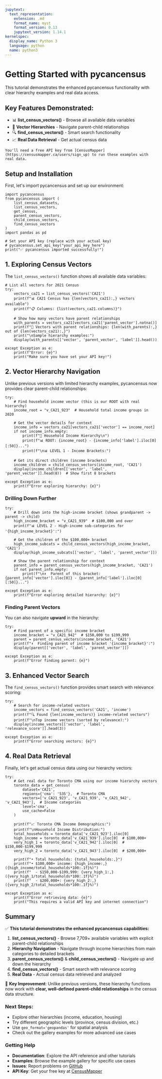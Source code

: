 ```yaml
---
jupytext:
  text_representation:
    extension: .md
    format_name: myst
    format_version: 0.13
    jupytext_version: 1.14.1
kernelspec:
  display_name: Python 3
  language: python
  name: python3
---
```


# Getting Started with pycancensus

This tutorial demonstrates the enhanced pycancensus functionality with clear hierarchy examples and real data access.

## Key Features Demonstrated:
- 📊 **list_census_vectors()** - Browse all available data variables
- 🌳 **Vector Hierarchies** - Navigate parent-child relationships
- 🔍 **find_census_vectors()** - Smart search functionality
- 📈 **Real Data Retrieval** - Get actual census data

```{note}
You'll need a free API key from [CensusMapper](https://censusmapper.ca/users/sign_up) to run these examples with real data.
```

## Setup and Installation

First, let's import pycancensus and set up our environment:

```{code-cell} python
import pycancensus
from pycancensus import (
    list_census_datasets, 
    list_census_vectors, 
    get_census,
    parent_census_vectors,
    child_census_vectors,
    find_census_vectors
)
import pandas as pd

# Set your API key (replace with your actual key)
# pycancensus.set_api_key("your_api_key_here")
print("✅ pycancensus imported successfully!")
```

## 1. Exploring Census Vectors

The `list_census_vectors()` function shows all available data variables:

```{code-cell} python
# List all vectors for 2021 Census
try:
    vectors_ca21 = list_census_vectors('CA21')
    print(f"📊 CA21 Census has {len(vectors_ca21):,} vectors available")
    print(f"📋 Columns: {list(vectors_ca21.columns)}")
    
    # Show how many vectors have parent relationships
    with_parents = vectors_ca21[vectors_ca21['parent_vector'].notna()]
    print(f"🔗 Vectors with parent relationships: {len(with_parents):,} out of {len(vectors_ca21):,}")
    print("\nSample hierarchy examples:")
    display(with_parents[['vector', 'parent_vector', 'label']].head())
    
except Exception as e:
    print(f"Error: {e}")
    print("Make sure you have set your API key!")
```

## 2. Vector Hierarchy Navigation

Unlike previous versions with limited hierarchy examples, pycancensus now provides clear parent-child relationships:

```{code-cell} python
try:
    # Find household income vector (this is our ROOT with real hierarchy)
    income_root = "v_CA21_923"  # Household total income groups in 2020
    
    # Get the vector details for context
    income_info = vectors_ca21[vectors_ca21['vector'] == income_root]
    if not income_info.empty:
        print(f"🌳 Household Income Hierarchy\n")
        print(f"📊 ROOT: {income_root} - {income_info['label'].iloc[0][:50]}...")
        print(f"\n📊 LEVEL 1 - Income Brackets:")
    
    # Get its direct children (income brackets)
    income_children = child_census_vectors(income_root, 'CA21')
    display(income_children[['vector', 'label', 'parent_vector']].head(8))  # Show first 8 brackets
    
except Exception as e:
    print(f"Error exploring hierarchy: {e}")
```

### Drilling Down Further

```{code-cell} python
try:
    # Drill down into the high-income bracket (shows grandparent -> parent -> child)
    high_income_bracket = "v_CA21_939"  # $100,000 and over
    print(f"📊 LEVEL 2 - High-income sub-categories for '{high_income_bracket}':")
    
    # Get the children of the $100,000+ bracket
    high_income_subcats = child_census_vectors(high_income_bracket, 'CA21')
    display(high_income_subcats[['vector', 'label', 'parent_vector']])
    
    # Show the parent relationship for context
    parent_info = parent_census_vectors(high_income_bracket, 'CA21')
    if not parent_info.empty:
        print(f"\n⬆️  Parent of this bracket: {parent_info['vector'].iloc[0]} - {parent_info['label'].iloc[0][:50]}...")
    
except Exception as e:
    print(f"Error exploring detailed hierarchy: {e}")
```

### Finding Parent Vectors

You can also navigate **upward** in the hierarchy:

```{code-cell} python
try:
    # Find parent of a specific income bracket
    income_bracket = "v_CA21_942"  # $150,000 to $199,999
    parent = parent_census_vectors(income_bracket, 'CA21')
    print(f"⬆️  Finding parent of income bracket '{income_bracket}':")
    display(parent[['vector', 'label', 'parent_vector']])
    
except Exception as e:
    print(f"Error finding parent: {e}")
```

## 3. Enhanced Vector Search

The `find_census_vectors()` function provides smart search with relevance scoring:

```{code-cell} python
try:
    # Search for income-related vectors
    income_vectors = find_census_vectors('CA21', 'income')
    print(f"🔍 Found {len(income_vectors)} income-related vectors")
    print(f"\nTop income vectors (sorted by relevance):")
    display(income_vectors[['vector', 'label', 'relevance_score']].head(3))
    
except Exception as e:
    print(f"Error searching vectors: {e}")
```

## 4. Real Data Retrieval

Finally, let's get actual census data using our hierarchy vectors:

```{code-cell} python
try:
    # Get real data for Toronto CMA using our income hierarchy vectors
    toronto_data = get_census(
        dataset='CA21',
        regions={'cma': '535'},  # Toronto CMA
        vectors=['v_CA21_923', 'v_CA21_939', 'v_CA21_942', 'v_CA21_943'],  # Income categories
        level='cma',
        use_cache=False
    )
    
    print(f"📈 Toronto CMA Income Demographics:")
    print(f"\nHousehold Income Distribution:")
    total_households = toronto_data['v_CA21_923'].iloc[0]
    high_income = toronto_data['v_CA21_939'].iloc[0]  # $100,000+
    very_high_1 = toronto_data['v_CA21_942'].iloc[0]  # $150,000-$199,999
    very_high_2 = toronto_data['v_CA21_943'].iloc[0]  # $200,000+
    
    print(f"• Total households: {total_households:,}")
    print(f"• $100,000+ income: {high_income:,} ({high_income/total_households*100:.1f}%)")
    print(f"  - $150,000-$199,999: {very_high_1:,} ({very_high_1/total_households*100:.1f}%)")
    print(f"  - $200,000+: {very_high_2:,} ({very_high_2/total_households*100:.1f}%)")
    
except Exception as e:
    print(f"Error retrieving data: {e}")
    print("This requires a valid API key and internet connection")
```

## Summary

✅ **This tutorial demonstrates the enhanced pycancensus capabilities:**

1. **list_census_vectors()** - Browse 7,709+ available variables with explicit parent-child relationships
2. **Hierarchy Navigation** - Navigate through income hierarchies from main categories to detailed brackets
3. **parent_census_vectors()** & **child_census_vectors()** - Navigate up and down the hierarchy
4. **find_census_vectors()** - Smart search with relevance scoring 
5. **Real Data** - Actual census data retrieved and analyzed

🎯 **Key Improvement**: Unlike previous versions, these hierarchy functions now work with **clear, well-defined parent-child relationships** in the census data structure.

### Next Steps:
- Explore other hierarchies (income, education, housing)
- Try different geographic levels (province, census division, etc.)
- Use `geo_format='geopandas'` for spatial analysis
- Check out the gallery examples for more advanced use cases

### Getting Help

- **Documentation**: Explore the API reference and other tutorials
- **Examples**: Browse the example gallery for specific use cases
- **Issues**: Report problems on [GitHub](https://github.com/dshkol/pycancensus/issues)
- **API Key**: Get your free key at [CensusMapper](https://censusmapper.ca/users/sign_up)
